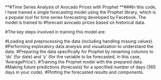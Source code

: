 **#Time Series Analysis of Avocado Prices with Prophet
**###In this code, I have trained a single forecasting model using the Prophet library, which is a popular tool for time series forecasting developed by Facebook. The model is trained to #forecast avocado prices based on historical data.

#The key steps involved in training this model are:

#Loading and preprocessing the data (including handling missing values).
#Performing exploratory data analysis and visualization to understand the data.
#Preparing the data specifically for Prophet by renaming columns to 'ds' (for date) and 'y' (for the variable to be forecasted, in this case, 'AveragePrice').
#Training the Prophet model with the prepared data.
#Making future predictions (forecasts) for a specified number of days (365 days in your code).
#Plotting the forecasted results and components.
